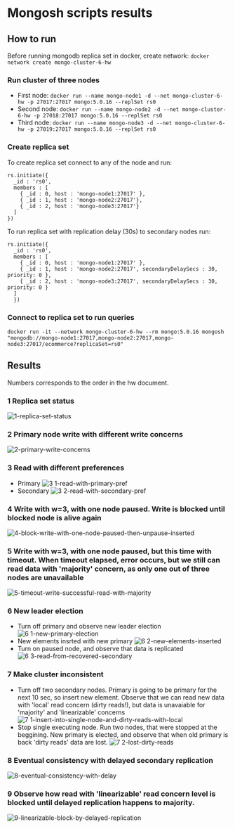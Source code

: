 # Mongosh scripts results
## How to run
Before running mongodb replica set in docker, create network: ```docker network create mongo-cluster-6-hw``` 
### Run cluster of three nodes
 - First node: ```docker run --name mongo-node1 -d --net mongo-cluster-6-hw -p 27017:27017 mongo:5.0.16 --replSet rs0```
 - Second node: ```docker run --name mongo-node2 -d --net mongo-cluster-6-hw -p 27018:27017 mongo:5.0.16 --replSet rs0```
 - Third node: ```docker run --name mongo-node3 -d --net mongo-cluster-6-hw -p 27019:27017 mongo:5.0.16 --replSet rs0```
### Create replica set
To create replica set connect to any of the node and run:
```
rs.initiate({
  _id : 'rs0',
  members : [
    { _id : 0, host : 'mongo-node1:27017' },
    { _id : 1, host : 'mongo-node2:27017'},
    { _id : 2, host : 'mongo-node3:27017'}
  ]
})
```
To run replica set with replication delay (30s) to secondary nodes run:
```
rs.initiate({
  _id : 'rs0',
  members : [
    { _id : 0, host : 'mongo-node1:27017' },
    { _id : 1, host : 'mongo-node2:27017', secondaryDelaySecs : 30, priority: 0 },
    { _id : 2, host : 'mongo-node3:27017', secondaryDelaySecs : 30, priority: 0 }
  ]
  })
```
### Connect to replica set to run queries
```docker run -it --network mongo-cluster-6-hw --rm mongo:5.0.16 mongosh "mongodb://mongo-node1:27017,mongo-node2:27017,mongo-node3:27017/ecommerce?replicaSet=rs0"```

## Results
Numbers corresponds to the order in the hw document.
### 1 Replica set status
![1-replica-set-status](https://github.com/vovapabyr/distributed-databases-tests/assets/25819135/6716d6fe-e9aa-4261-a715-0dfd65bca86c)
### 2 Primary node write with different write concerns
![2-primary-write-concerns](https://github.com/vovapabyr/distributed-databases-tests/assets/25819135/d697fec0-714d-4135-8d75-1bfb11b4e94b)
### 3 Read with different preferences
 - Primary
![3 1-read-with-primary-pref](https://github.com/vovapabyr/distributed-databases-tests/assets/25819135/edf1aada-cbfe-4631-a0ea-4a781b585fad)
 - Secondary
![3 2-read-with-secondary-pref](https://github.com/vovapabyr/distributed-databases-tests/assets/25819135/9eb58acd-5e71-4b50-a26e-df98dca0c24e)
### 4 Write with w=3, with one node paused. Write is blocked until blocked node is alive again
![4-block-write-with-one-node-paused-then-unpause-inserted](https://github.com/vovapabyr/distributed-databases-tests/assets/25819135/05d9fd7d-d604-4879-bd3d-e1f817db1db3)
### 5 Write with w=3, with one node paused, but this time with timeout. When timeout elapsed, error occurs, but we still can read data with 'majority' concern, as only one out of three nodes are unavailable
![5-timeout-write-successful-read-with-majority](https://github.com/vovapabyr/distributed-databases-tests/assets/25819135/d889c4cf-b6c7-4ab2-86b4-3bd79e632573)
### 6 New leader election
 - Turn off primary and observe new leader election
![6 1-new-primary-election](https://github.com/vovapabyr/distributed-databases-tests/assets/25819135/ceada9d5-fda4-4d73-80f7-aa750608ba9a)
 - New elements insrted with new primary
![6 2-new-elements-inserted](https://github.com/vovapabyr/distributed-databases-tests/assets/25819135/e978110a-6be5-468b-b106-38e4e7365e35)
 - Turn on paused node, and observe that data is replicated
![6 3-read-from-recovered-secondary](https://github.com/vovapabyr/distributed-databases-tests/assets/25819135/22b30c43-f43c-4702-8197-a0c3836b922c)
### 7 Make cluster inconsistent
 - Turn off two secondary nodes. Primary is going to be primary for the next 10 sec, so insert new element. Observe that we can read new data with 'local' read concern (dirty reads!), but data is unavaiable for 'majority' and 'linearizable' concerns
 ![7 1-insert-into-single-node-and-dirty-reads-with-local](https://github.com/vovapabyr/distributed-databases-tests/assets/25819135/929d65ed-3e1b-46eb-a0d5-9a5f95831c47)
 - Stop single executing node. Run two nodes, that were stopped at the beggining. New primary is elected, and observe that when old primary is back 'dirty reads' data are lost.
![7 2-lost-dirty-reads](https://github.com/vovapabyr/distributed-databases-tests/assets/25819135/a99cd63f-ad87-4613-af27-d8b693f15e6a)
### 8 Eventual consistency with delayed secondary replication
![8-eventual-consistency-with-delay](https://github.com/vovapabyr/distributed-databases-tests/assets/25819135/a6659bc2-33c7-4473-8391-67f69b9ce8b0)
### 9 Observe how read with 'linearizable' read concern level is blocked until delayed replication happens to majority.
![9-linearizable-block-by-delayed-replication](https://github.com/vovapabyr/distributed-databases-tests/assets/25819135/bef5b7c1-19fa-483d-a0c3-219c5085b3e8)

  

